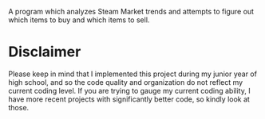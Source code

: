 A program which analyzes Steam Market trends and attempts to figure out which items to buy and which items to sell.

# Disclaimer
Please keep in mind that I implemented this project during my junior year of high school, and so the code quality and organization do not reflect my current coding level.
If you are trying to gauge my current coding ability, I have more recent projects with significantly better code, so kindly look at those. 
